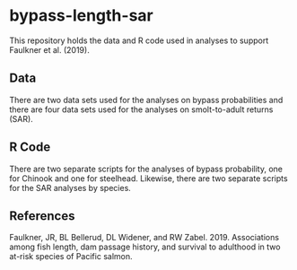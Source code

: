 # bypass-length-sar
This repository holds the data and R code used in analyses to support Faulkner et al. (2019).

## Data
There are two data sets used for the analyses on bypass probabilities and there are four data sets used for the analyses on smolt-to-adult returns (SAR).

## R Code
There are two separate scripts for the analyses of bypass probability, one for Chinook and one for steelhead. Likewise, there are two separate scripts for the SAR analyses by species.


## References
Faulkner, JR, BL Bellerud, DL Widener, and RW Zabel. 2019. Associations among fish length, dam passage history, and survival to adulthood in two at-risk species of Pacific salmon.
